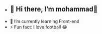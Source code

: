 - <h2>👦 Hi there, I’m mohammad👋</h2>
- 🌱 I’m currently learning Front-end
- ⚡ Fun fact: I love football :joy:
